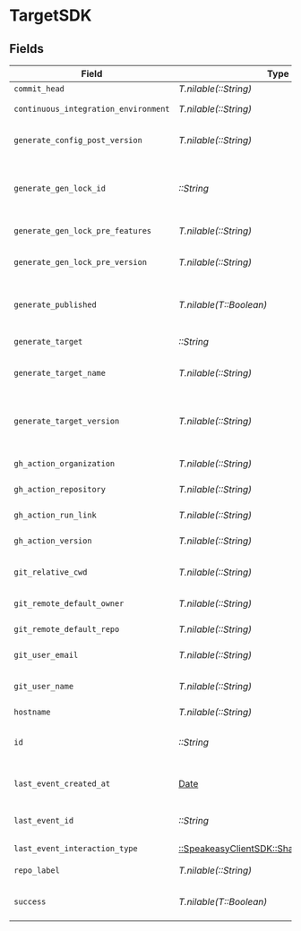 # TargetSDK


## Fields

| Field                                                                                      | Type                                                                                       | Required                                                                                   | Description                                                                                |
| ------------------------------------------------------------------------------------------ | ------------------------------------------------------------------------------------------ | ------------------------------------------------------------------------------------------ | ------------------------------------------------------------------------------------------ |
| `commit_head`                                                                              | *T.nilable(::String)*                                                                      | :heavy_minus_sign:                                                                         | Remote commit ID.                                                                          |
| `continuous_integration_environment`                                                       | *T.nilable(::String)*                                                                      | :heavy_minus_sign:                                                                         | Name of the CI environment.                                                                |
| `generate_config_post_version`                                                             | *T.nilable(::String)*                                                                      | :heavy_minus_sign:                                                                         | Version of the generated target (post generation)                                          |
| `generate_gen_lock_id`                                                                     | *::String*                                                                                 | :heavy_check_mark:                                                                         | gen.lock ID (expected to be a uuid). The same as `id`. A unique identifier for the target. |
| `generate_gen_lock_pre_features`                                                           | *T.nilable(::String)*                                                                      | :heavy_minus_sign:                                                                         | Features prior to generation                                                               |
| `generate_gen_lock_pre_version`                                                            | *T.nilable(::String)*                                                                      | :heavy_minus_sign:                                                                         | Artifact version for the Previous Generation                                               |
| `generate_published`                                                                       | *T.nilable(T::Boolean)*                                                                    | :heavy_minus_sign:                                                                         | Indicates whether the target was considered published.                                     |
| `generate_target`                                                                          | *::String*                                                                                 | :heavy_check_mark:                                                                         | eg `typescript`, `terraform`, `python`                                                     |
| `generate_target_name`                                                                     | *T.nilable(::String)*                                                                      | :heavy_minus_sign:                                                                         | The name of the target as defined by the user.                                             |
| `generate_target_version`                                                                  | *T.nilable(::String)*                                                                      | :heavy_minus_sign:                                                                         | The version of the Speakeasy generator for this target eg v2 of the typescript generator.  |
| `gh_action_organization`                                                                   | *T.nilable(::String)*                                                                      | :heavy_minus_sign:                                                                         | GitHub organization of the action.                                                         |
| `gh_action_repository`                                                                     | *T.nilable(::String)*                                                                      | :heavy_minus_sign:                                                                         | GitHub repository of the action.                                                           |
| `gh_action_run_link`                                                                       | *T.nilable(::String)*                                                                      | :heavy_minus_sign:                                                                         | Link to the GitHub action run.                                                             |
| `gh_action_version`                                                                        | *T.nilable(::String)*                                                                      | :heavy_minus_sign:                                                                         | Version of the GitHub action.                                                              |
| `git_relative_cwd`                                                                         | *T.nilable(::String)*                                                                      | :heavy_minus_sign:                                                                         | Current working directory relative to the git root.                                        |
| `git_remote_default_owner`                                                                 | *T.nilable(::String)*                                                                      | :heavy_minus_sign:                                                                         | Default owner for git remote.                                                              |
| `git_remote_default_repo`                                                                  | *T.nilable(::String)*                                                                      | :heavy_minus_sign:                                                                         | Default repository name for git remote.                                                    |
| `git_user_email`                                                                           | *T.nilable(::String)*                                                                      | :heavy_minus_sign:                                                                         | User email from git configuration.                                                         |
| `git_user_name`                                                                            | *T.nilable(::String)*                                                                      | :heavy_minus_sign:                                                                         | User's name from git configuration. (not GitHub username)                                  |
| `hostname`                                                                                 | *T.nilable(::String)*                                                                      | :heavy_minus_sign:                                                                         | Remote hostname.                                                                           |
| `id`                                                                                       | *::String*                                                                                 | :heavy_check_mark:                                                                         | Unique identifier of the target the same as `generate_gen_lock_id`                         |
| `last_event_created_at`                                                                    | [Date](https://ruby-doc.org/stdlib-2.6.1/libdoc/date/rdoc/Date.html)                       | :heavy_check_mark:                                                                         | Timestamp when the event was created in the database.                                      |
| `last_event_id`                                                                            | *::String*                                                                                 | :heavy_check_mark:                                                                         | Unique identifier of the last event for the target                                         |
| `last_event_interaction_type`                                                              | [::SpeakeasyClientSDK::Shared::InteractionType](../../models/shared/interactiontype.md)    | :heavy_check_mark:                                                                         | Type of interaction.                                                                       |
| `repo_label`                                                                               | *T.nilable(::String)*                                                                      | :heavy_minus_sign:                                                                         | Label of the git repository.                                                               |
| `success`                                                                                  | *T.nilable(T::Boolean)*                                                                    | :heavy_minus_sign:                                                                         | Indicates whether the event was successful.                                                |